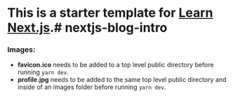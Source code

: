 # This is a starter template for [Learn Next.js](https://nextjs.org/learn).# nextjs-blog-intro


### Images: 
- **favicon.ico** needs to be added to a top level public directory before running `yarn dev`.
- **profile.jpg** needs to be added to the same top level public directory and inside of an images folder before running `yarn dev`. 
